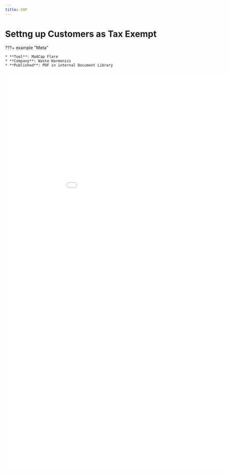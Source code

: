 ```yaml
---
title: SOP
---
```


# Settng up Customers as Tax Exempt

???+ example "Meta"

    * **Tool**: MadCap Flare
    * **Company**: Waste Harmonics
    * **Published**: PDF in internal Document Library

<embed class="pdf" 
               src=
"../../assets\pdfs\Setting up Customers as Tax Exempt.pdf"
            width="1000" height="1300" markdown>